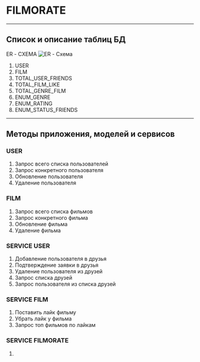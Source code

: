 # FILMORATE

---
## Список и описание таблиц БД

ER - СХЕМА
![ER - Схема](https://github.com/SinitsaBogdan/java-filmorate/assets/124495463/1fd27c9c-416c-4f2c-8fb0-2481c01cb1bf)

1. USER
2. FILM
3. TOTAL_USER_FRIENDS
4. TOTAL_FILM_LIKE
5. TOTAL_GENRE_FILM
6. ENUM_GENRE
7. ENUM_RATING
8. ENUM_STATUS_FRIENDS

---
## Методы приложения, моделей и сервисов

### USER
1. Запрос всего списка пользователей
2. Запрос конкретного пользователя
3. Обновление пользователя
4. Удаление пользователя

### FILM
1. Запрос всего списка фильмов
2. Запрос конкретного фильма
3. Обновление фильма
4. Удаление фильма

### SERVICE USER
1. Добавление пользователя в друзья
2. Подтверждение заявки в друзья
3. Удаление пользователя из друзей
4. Запрос списка друзей
5. Запрос пользователя из списка друзей

### SERVICE FILM
1. Поставить лайк фильму
2. Убрать лайк у фильма
3. Запрос топ фильмов по лайкам

### SERVICE FILMORATE
1.
